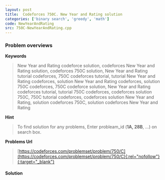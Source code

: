 ```yaml
---
layout: post
title:  Codeforces 750C. New Year and Rating solution
categories: ['binary search', 'greedy', 'math']
code: NewYearAndRating
src: 750C-NewYearAndRating.cpp
---
```

### **Problem overviews**

**Keywords**
> New Year and Rating codeforce solution, codeforces New Year and Rating solution, codeforces 750C solution, New Year and Rating tutorial codeforces, 750C codeforces tutorial, tutorial New Year and Rating codeforces, solution New Year and Rating codeforces, solution 750C codeforces, 750C codeforce solution, New Year and Rating codeforces tutorial, tutorial 750C codeforces, codeforces solution 750C, 750C tutorial codeforces, codeforces solution New Year and Rating, solution codeforces 750C, solution codeforces New Year and Rating

**Hint**
> To find solution for any problems, Enter probleam_id (**1A, 28B**, ...) on search box. 

**Problems Url**
> [https://codeforces.com/problemset/problem/750/C](https://codeforces.com/problemset/problem/750/C){:rel="nofollow"}{:target="_blank"}

#### **Solution**



